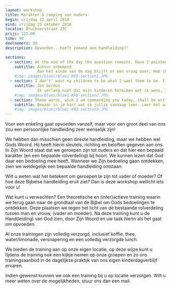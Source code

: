 ```yaml
---
layout: workshop
title: Karakter & roeping van ouders
begin: vrijdag 12 april 2018 
eind: vrijdag 25 oktober 2018
locatie: Brucknerstraat 23C
prijs: 125.00
time: 90
deelnemers: 20
description: Opvoeden...heeft iemand een handleiding?!

sections:
  - section: At the end of the day the question remains, Have I pointed them toward You, Lord?
    subtitle: Auteur onbekend
              Aan het einde van de dag blijft er een vraag over, Heb ik hen op U gewezen, Heer?
    #img: images/bloei/bloei-KRO-section1.JPG
  - section: I don’t’ want my children to be what I want them to be. I want them to become everything God created them to be.
    subtitle: Jon Gordon
              Ik verlang niet dat mijn kinderen bereiken wat ik wens, Ik verlang dat ze alles bereiken waarvoor God ze geschapen heeft.
    #img: images/bloei/bloei-KRO-section2.JPG
  - section: These words, wich I am commanding you today, shall be written om your heart and mind. You shall teach them diligently to your children. Deutr.6:6-7
    subtitle: Bewaar in je hart wat ik jullie vandaag leer. Leer het aan je kinderen 
    #img: images/bloei/bloei-KRO-section3.JPG
---
```


Voor een enkeling gaat opvoeden vanzelf, maar voor een groot deel van ons zou een persoonlijke handleiding zeer wenselijk zijn!

We hebben dan misschien geen directe handleiding, maar we hebben wel Gods Woord. Hij heeft hierin sleutels, richting en beloften gegeven aan ons.
In Zijn Woord staat dat we geroepen zijn tot ouders en dat hier een bepaald karakter (en een bepaalde rolverdeling) bij hoort. We kunnen lezen dat God daar een bedoeling mee heeft.
Wanneer we Zijn bedoeling gaan ontdekken, zien we weldegelijk een bepaalde handleiding ontstaan.


Wilt u weten wat het betekent om geroepen te zijn tot vader of moeder? Of hoe deze Bijbelse handleiding eruit ziet? Dan is deze workshop wellicht iets voor u!

Wat kunt u verwachten?
Een theoretische en (inter)actieve training waarin we terug gaan naar de grondtaal van de Bijbel om Gods bedoelingen te ontdekken. Deze plaatsen we tegen het licht van de bestaande rolverdeling tussen man en vrouw, (vader en moeder). Na deze training kunt u de Hand(leiding) van God zien, door Zijn Woord en uw taak hierin als het gaat om opvoeden.

Al onze trainingen zijn volledig verzorgd, inclusief koffie, thee, water/limonade, versnapering en een volledig verzorgde lunch.

We bieden de training aan op onze eigen locatie, op deze wijze kunt u tijdens de training ook een kijkje nemen op onze groepen en zo ons trainingsaanbod in de dagelijkse praktijk van ons eigen kinderdagverblijf ervaren.

Indien gewenst kunnen we ook een training bij u op locatie verzorgen. Wilt u meer weten over de mogelijkheden, stuur ons dan een mail.